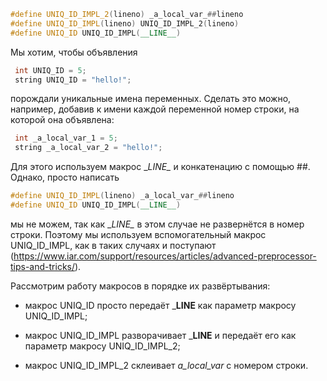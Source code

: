```c++
#define UNIQ_ID_IMPL_2(lineno) _a_local_var_##lineno
#define UNIQ_ID_IMPL(lineno) UNIQ_ID_IMPL_2(lineno)
#define UNIQ_ID UNIQ_ID_IMPL(__LINE__)
```

Мы хотим, чтобы объявления

```c++
 int UNIQ_ID = 5;
 string UNIQ_ID = "hello!";
```

порождали уникальные имена переменных.
Сделать это можно, например, добавив к имени каждой переменной номер строки, на которой она объявлена:

```c++
 int _a_local_var_1 = 5;
 string _a_local_var_2 = "hello!";
```

Для этого используем макрос \__LINE\__ и конкатенацию с помощью ##.  Однако, просто написать

```c++
#define UNIQ_ID_IMPL(lineno) _a_local_var_##lineno
#define UNIQ_ID UNIQ_ID_IMPL(__LINE__)
```

мы не можем, так как \__LINE\__ в этом случае не развернётся в номер строки. Поэтому мы используем вспомогательный макрос UNIQ_ID_IMPL,
как в таких случаях и поступают (https://www.iar.com/support/resources/articles/advanced-preprocessor-tips-and-tricks/).

Рассмотрим работу макросов в порядке их развёртывания:

-    макрос UNIQ_ID просто передаёт ___LINE__ как параметр макросу UNIQ_ID_IMPL;

-    макрос UNIQ_ID_IMPL разворачивает ___LINE__ и передаёт его как параметр макросу UNIQ_ID_IMPL_2;

-    макрос UNIQ_ID_IMPL_2 склеивает _a_local_var_ с номером строки.

